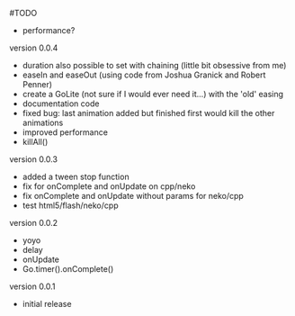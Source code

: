 #TODO
* performance?

version 0.0.4
* duration also possible to set with chaining (little bit obsessive from me)
* easeIn and easeOut (using code from Joshua Granick and Robert Penner)
* create a GoLite (not sure if I would ever need it...) with the 'old' easing
* documentation code
* fixed bug: last animation added but finished first would kill the other animations
* improved performance 
* killAll()

version 0.0.3
* added a tween stop function 
* fix for onComplete and onUpdate on cpp/neko
* fix onComplete and onUpdate without params for neko/cpp
* test html5/flash/neko/cpp

version 0.0.2
* yoyo
* delay
* onUpdate
* Go.timer().onComplete()

version 0.0.1
* initial release